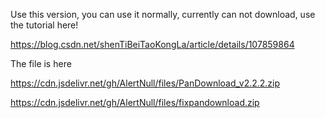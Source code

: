 Use this version, you can use it normally, currently can not download, use the tutorial here!

https://blog.csdn.net/shenTiBeiTaoKongLa/article/details/107859864

The file is here

https://cdn.jsdelivr.net/gh/AlertNull/files/PanDownload_v2.2.2.zip

https://cdn.jsdelivr.net/gh/AlertNull/files/fixpandownload.zip
